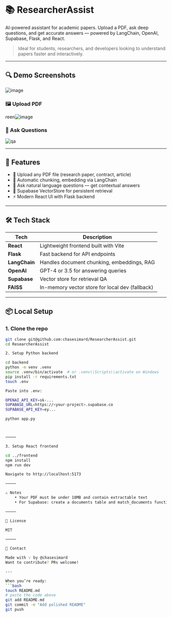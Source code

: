 # 📚 ResearcherAssist

AI-powered assistant for academic papers. Upload a PDF, ask deep questions, and get accurate answers — powered by LangChain, OpenAI, Supabase, Flask, and React.

> Ideal for students, researchers, and developers looking to understand papers faster and interactively.

---

## 🔍 Demo Screenshots
![image](https://github.com/user-attachments/assets/91d0869d-03cd-4aaa-80fa-03ca3904c33a)



### 🖼️ Upload PDF
reen![image](https://github.com/user-attachments/assets/b50059e6-10ac-46fe-a28f-ba75a9c54d93)


### 💬 Ask Questions
![qa](screenshots/qa.png)

---

## 🚀 Features

- 📄 Upload any PDF file (research paper, contract, article)
- 🧠 Automatic chunking, embedding via LangChain
- 🔎 Ask natural language questions — get contextual answers
- 💾 Supabase VectorStore for persistent retrieval
- ⚡ Modern React UI with Flask backend

---

## 🛠 Tech Stack

| Tech | Description |
|------|-------------|
| **React** | Lightweight frontend built with Vite |
| **Flask** | Fast backend for API endpoints |
| **LangChain** | Handles document chunking, embeddings, RAG |
| **OpenAI** | GPT-4 or 3.5 for answering queries |
| **Supabase** | Vector store for retrieval QA |
| **FAISS** | In-memory vector store for local dev (fallback) |

---

## 📦 Local Setup

### 1. Clone the repo

```bash
git clone git@github.com:chasesimard/ResearcherAssist.git
cd ResearcherAssist

2. Setup Python backend

cd backend
python -m venv .venv
source .venv/bin/activate  # or .venv\\Scripts\\activate on Windows
pip install -r requirements.txt
touch .env

Paste into .env:

OPENAI_API_KEY=sk-...
SUPABASE_URL=https://<your-project>.supabase.co
SUPABASE_API_KEY=ey...

python app.py



⸻

3. Setup React frontend

cd ../frontend
npm install
npm run dev

Navigate to http://localhost:5173

⸻

⚠️ Notes
	• Your PDF must be under 10MB and contain extractable text
	• For Supabase: create a documents table and match_documents function (see supabase.sql if included)

⸻

📄 License

MIT

⸻

👋 Contact

Made with 💡 by @chasesimard
Want to contribute? PRs welcome!

---

When you’re ready:
```bash
touch README.md
# paste the code above
git add README.md
git commit -m "Add polished README"
git push
